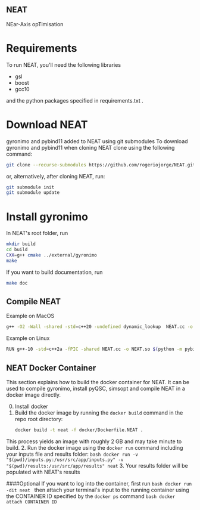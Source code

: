 ## NEAT
NEar-Axis opTimisation

# Requirements
To run NEAT, you'll need the following libraries

* gsl
* boost
* gcc10

and the python packages specified in requirements.txt .

# Download NEAT
gyronimo and pybind11 added to NEAT using git submodules
To download gyronimo and pybind11 when cloning NEAT clone using the following command:
```bash
git clone --recurse-submodules https://github.com/rogeriojorge/NEAT.git
```
or, alternatively, after cloning NEAT, run:
```bash
git submodule init
git submodule update
```

# Install gyronimo
In NEAT's root folder, run
```bash
mkdir build
cd build
CXX=g++ cmake ../external/gyronimo
make
```
If you want to build documentation, run
```bash
make doc
```

## Compile NEAT
Example on MacOS
```bash
g++ -O2 -Wall -shared -std=c++20 -undefined dynamic_lookup  NEAT.cc -o NEAT.so $(python3 -m pybind11 --includes) -I/opt/local/include -L/opt/local/lib -lgsl -L../build -lgyronimo -I../external/gyronimo/ -Wl,-rpath ../build
```
Example on Linux
```bash
RUN g++-10 -std=c++2a -fPIC -shared NEAT.cc -o NEAT.so $(python -m pybind11 --includes) -L/usr/lib -lgsl -L../build -lgyronimo -I../external/gyronimo -Wl,-rpath ../build
```

## NEAT Docker Container
This section explains how to build the docker container for NEAT. It can be used to compile gyronimo, install pyQSC, simsopt and compile NEAT in a docker image directly.

0. Install docker
1. Build the docker image by running the `docker build` command in the repo root directory:
   ```bash
   docker build -t neat -f docker/Dockerfile.NEAT .
   ```
This process yields an image with roughly 2 GB and may take minute to build.
2. Run the docker image using the `docker run` command including your inputs file and results folder:
    ``` bash
    docker run -v "$(pwd)/inputs.py:/usr/src/app/inputs.py" -v "$(pwd)/results:/usr/src/app/results" neat
    ```
3. Your results folder will be populated with NEAT's results

####Optional
If you want to log into the container, first run
    ```bash
    docker run -dit neat
    ```
    then attach your terminal's input to the running container using the CONTAINER ID specified by the `docker ps` command
    ``` bash
    docker attach CONTAINER ID
    ```